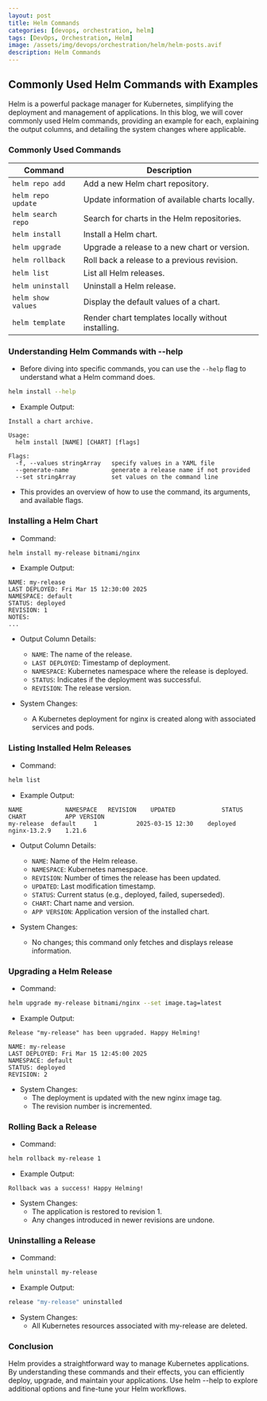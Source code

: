 ```yaml
---
layout: post
title: Helm Commands
categories: [devops, orchestration, helm]
tags: [DevOps, Orchestration, Helm]
image: /assets/img/devops/orchestration/helm/helm-posts.avif
description: Helm Commands
---
```


## Commonly Used Helm Commands with Examples

Helm is a powerful package manager for Kubernetes, simplifying the deployment and management of applications. In this blog, we will cover commonly used Helm commands, providing an example for each, explaining the output columns, and detailing the system changes where applicable.

### Commonly Used Commands

| Command                  | Description                                      |
|--------------------------|--------------------------------------------------|
| `helm repo add`          | Add a new Helm chart repository.                |
| `helm repo update`       | Update information of available charts locally. |
| `helm search repo`       | Search for charts in the Helm repositories.     |
| `helm install`           | Install a Helm chart.                           |
| `helm upgrade`           | Upgrade a release to a new chart or version.    |
| `helm rollback`          | Roll back a release to a previous revision.     |
| `helm list`              | List all Helm releases.                         |
| `helm uninstall`         | Uninstall a Helm release.                       |
| `helm show values`       | Display the default values of a chart.          |
| `helm template`          | Render chart templates locally without installing. |

### Understanding Helm Commands with --help

- Before diving into specific commands, you can use the `--help` flag to understand what a Helm command does.

```sh
helm install --help
```

- Example Output:

```output
Install a chart archive.

Usage:
  helm install [NAME] [CHART] [flags]

Flags:
  -f, --values stringArray   specify values in a YAML file
  --generate-name            generate a release name if not provided
  --set stringArray          set values on the command line
```

- This provides an overview of how to use the command, its arguments, and available flags.

### Installing a Helm Chart

- Command:

```sh
helm install my-release bitnami/nginx
```

- Example Output:

```output
NAME: my-release
LAST DEPLOYED: Fri Mar 15 12:30:00 2025
NAMESPACE: default
STATUS: deployed
REVISION: 1
NOTES:
...
```

- Output Column Details:
  - `NAME`: The name of the release.
  - `LAST DEPLOYED`: Timestamp of deployment.
  - `NAMESPACE`: Kubernetes namespace where the release is deployed.
  - `STATUS`: Indicates if the deployment was successful.
  - `REVISION`: The release version.

- System Changes:
  - A Kubernetes deployment for nginx is created along with associated services and pods.

### Listing Installed Helm Releases

- Command:

```sh
helm list
```

- Example Output:

```output
NAME        	NAMESPACE	REVISION	UPDATED         	STATUS  	CHART       	APP VERSION
my-release 	default  	1       	2025-03-15 12:30	deployed	nginx-13.2.9	1.21.6
```

- Output Column Details:
  - `NAME`: Name of the Helm release.
  - `NAMESPACE`: Kubernetes namespace.
  - `REVISION`: Number of times the release has been updated.
  - `UPDATED`: Last modification timestamp.
  - `STATUS`: Current status (e.g., deployed, failed, superseded).
  - `CHART`: Chart name and version.
  - `APP VERSION`: Application version of the installed chart.

- System Changes:
  - No changes; this command only fetches and displays release information.

### Upgrading a Helm Release

- Command:

```sh
helm upgrade my-release bitnami/nginx --set image.tag=latest
```

- Example Output:

```output
Release "my-release" has been upgraded. Happy Helming!

NAME: my-release
LAST DEPLOYED: Fri Mar 15 12:45:00 2025
NAMESPACE: default
STATUS: deployed
REVISION: 2
```

- System Changes:
  - The deployment is updated with the new nginx image tag.
  - The revision number is incremented.

### Rolling Back a Release

- Command:

```sh
helm rollback my-release 1
```

- Example Output:

```output
Rollback was a success! Happy Helming!
```

- System Changes:
  - The application is restored to revision 1.
  - Any changes introduced in newer revisions are undone.

### Uninstalling a Release

- Command:

```sh
helm uninstall my-release
```

- Example Output:

```sh
release "my-release" uninstalled
```

- System Changes:
  - All Kubernetes resources associated with my-release are deleted.

### Conclusion

Helm provides a straightforward way to manage Kubernetes applications. By understanding these commands and their effects, you can efficiently deploy, upgrade, and maintain your applications. Use helm --help to explore additional options and fine-tune your Helm workflows.